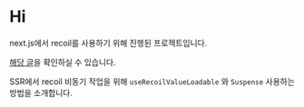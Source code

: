 # Hi

next.js에서 recoil를 사용하기 위해 진행된 프로젝트입니다.

[해당 글](https://parkgang.github.io/next.js/using-recoil-in-next.js/)을 확인하실 수 있습니다.

SSR에서 recoil 비동기 작업을 위해 `useRecoilValueLoadable` 와 `Suspense` 사용하는 방법을 소개합니다.
